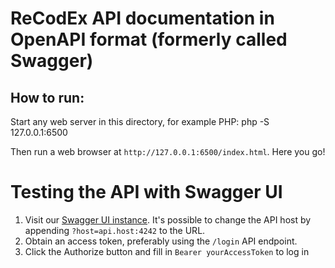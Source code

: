 # ReCodEx API documentation in OpenAPI format (formerly called Swagger)

## How to run:
Start any web server in this directory, for example PHP:
    php -S 127.0.0.1:6500

Then run a web browser at `http://127.0.0.1:6500/index.html`. Here you go!

# Testing the API with Swagger UI

1. Visit our [Swagger UI instance](https://recodex.github.io/api/ui.html). It's 
   possible to change the API host by appending `?host=api.host:4242` to the 
   URL.
2. Obtain an access token, preferably using the `/login` API endpoint.
3. Click the Authorize button and fill in `Bearer yourAccessToken` to log in
